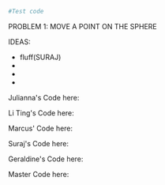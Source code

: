 ```python
#Test code
```

PROBLEM 1: MOVE A POINT ON THE SPHERE

IDEAS:
- fluff(SURAJ)
-
-
-






Julianna's Code here:

Li Ting's Code here:

Marcus' Code here:

Suraj's Code here:

Geraldine's Code here:

Master Code here:
